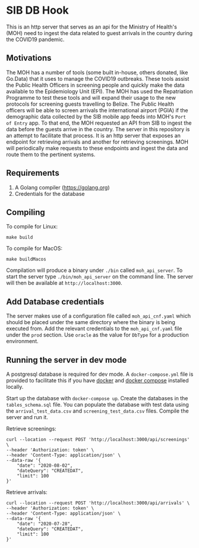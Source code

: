 # SIB DB Hook

This is an http server that serves as an api for the Ministry of Health's (MOH) need to ingest the data related to guest arrivals in the 
country during the COVID19 pandemic.

## Motivations

The MOH has a number of tools (some built in-house, others donated, like Go.Data) that it uses to manage the COVID19 outbreaks.
These tools assist the Public Health Officers in screening people and quickly make the data available to the Epidemiology
Unit (EPI). The MOH has used the Repatriation Programme to test these tools and will expand their usage to the new protocols
for screening guests travelling to Belize. The Public Health officers will be able to screen arrivals the international 
airport (PGIA) if the demographic data collected by the SIB mobile app feeds into MOH's `Port of Entry` app. To that end,
the MOH requested an API from SIB to ingest the data before the guests arrive in the country. The server in this repository
is an attempt to facilitate that process. It is an http server that exposes an endpoint for retrieving arrivals and another
for retrieving screenings. MOH will periodically make requests to these endpoints and ingest the data and route them
to the pertinent systems.

## Requirements
1. A Golang compiler (https://golang.org)
2. Credentials for the database

## Compiling
To compile for Linux: 
```
make build
```

To compile for MacOS:
```
make buildMacos
```

Compilation will produce a binary under `./bin` called `moh_api_server`. To start the server type `./bin/moh_api_server`
on the command line. The server will then be available at `http://localhost:3000`.

## Add Database credentials
The server makes use of a configuration file called `moh_api_cnf.yaml` which should be placed under the same directory
where the binary is being executed from. Add the relevant credentials to the `moh_api_cnf.yaml` file under the `prod` 
section. Use `oracle` as the value for `DbType` for a production environment.

## Running the server in dev mode
A postgresql database is required for dev mode. A `docker-compose.yml` file is provided to facilitate this if you have
[docker](https://www.docker.com) and [docker compose](https://docs.docker.com/compose/) installed locally.

Start up the database with `docker-compose up`.
Create the databases in the `tables_schema.sql` file. You can populate the database with test data using the
`arrival_test_data.csv` and `screening_test_data.csv` files.
Compile the server and run it.

Retrieve screenings:
```
curl --location --request POST 'http://localhost:3000/api/screenings' \
--header 'Authorization: token' \
--header 'Content-Type: application/json' \
--data-raw '{
    "date": "2020-08-02",
    "dateQuery": "CREATEDAT",
    "limit": 100
}'
```

Retrieve arrivals:
```
curl --location --request POST 'http://localhost:3000/api/arrivals' \
--header 'Authorization: token' \
--header 'Content-Type: application/json' \
--data-raw '{
    "date": "2020-07-28",
    "dateQuery": "CREATEDAT",
    "limit": 100
}'
```



